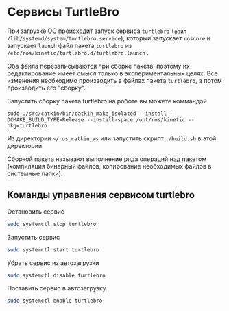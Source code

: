# Сервисы TurtleBro

При загрузке ОС происходит запуск сервиса `turtlebro` `(файл /lib/systemd/system/turtlebro.service`\), который запускает `roscore` и запускает `launch` файл пакета `turtlebro` из `/etc/ros/kinetic/turtlebro.d/turtlebro.launch` . 

Оба файла перезаписываются при сборке пакета, поэтому их редактирование имеет смысл только в экспериментальных целях. Все изменения необходимо производить в файлах пакета `turtlebro`, а потом производить его "сборку".

Запустить сборку пакета turtlebro на роботе вы можете коммандой 

```text
sudo ./src/catkin/bin/catkin_make_isolated --install -DCMAKE_BUILD_TYPE=Release --install-space /opt/ros/kinetic --pkg=turtlebro 
```

Из директории `~/ros_catkin_ws` или запустить скрипт `./build.sh` в этой директории.

Сборкой пакета называют выполнение ряда операций над пакетом \(компиляция бинарный файлов, копирование  необходимых файлов в системные папки\).

## Команды управления сервисом turtlebro

Остановить сервис

```bash
sudo systemctl stop turtlebro
```

Запустить сервис

```bash
sudo systemctl start turtlebro
```

Убрать сервис из автозагрузки

```bash
sudo systemctl disable turtlebro
```

Поставить сервис в автозагрузку

```bash
sudo systemctl enable turtlebro
```

